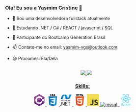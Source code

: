 ### Olá! Eu sou a Yasmim Cristine 👋

- 🔭 Sou uma desenvolvedora fullstack atualmente
- 🌱 Estudando .NET / C# / REACT / javascript / SQL
- 💙 Participante do Bootcamp Generation Brasil
- 📫 Contate-me no email: yasmim-vgs@outlook.com
- 😄 Pronomes: Ela/Dela

  
  ##
  
  <div align="center">
  <a href="https://github.com/YasmimCristine">
  <img height="150em" src="https://github-readme-stats.vercel.app/api?username=YasmimCristine&show_icons=false&theme=dracula&include_all_commits=false&count_private=false"/>
  <img height="150em" src="https://github-readme-stats.vercel.app/api/top-langs/?username=YasmimCristine&layout=compact&langs_count=7&theme=dracula"/>
</div>
  
  
<h3 align="center">Skills:</h3>
<p align="center"> <a href="https://www.w3schools.com/cs/" target="_blank" rel="noreferrer"> <img src="https://raw.githubusercontent.com/devicons/devicon/master/icons/csharp/csharp-original.svg" alt="csharp" width="40" height="40"/> </a> <a href="https://www.w3schools.com/css/" target="_blank" rel="noreferrer"> <img src="https://raw.githubusercontent.com/devicons/devicon/master/icons/css3/css3-original-wordmark.svg" alt="css3" width="40" height="40"/> </a> <a href="https://dotnet.microsoft.com/" target="_blank" rel="noreferrer"> <img src="https://raw.githubusercontent.com/devicons/devicon/master/icons/dot-net/dot-net-original-wordmark.svg" alt="dotnet" width="40" height="40"/> </a> <a href="https://www.w3.org/html/" target="_blank" rel="noreferrer"> <img src="https://raw.githubusercontent.com/devicons/devicon/master/icons/html5/html5-original-wordmark.svg" alt="html5" width="40" height="40"/> </a> <a href="https://developer.mozilla.org/en-US/docs/Web/JavaScript" target="_blank" rel="noreferrer"> <img src="https://raw.githubusercontent.com/devicons/devicon/master/icons/javascript/javascript-original.svg" alt="javascript" width="40" height="40"/> </a> <a href="https://www.microsoft.com/en-us/sql-server" target="_blank" rel="noreferrer"> <img src="https://www.svgrepo.com/show/303229/microsoft-sql-server-logo.svg" alt="mssql" width="40" height="40"/> </a> <a href="https://www.photoshop.com/en" target="_blank" rel="noreferrer"> <img  href="https://reactjs.org/" target="_blank" rel="noreferrer"> <img src="https://raw.githubusercontent.com/devicons/devicon/master/icons/react/react-original-wordmark.svg" alt="react" width="40" height="40"/> </a> </p>


